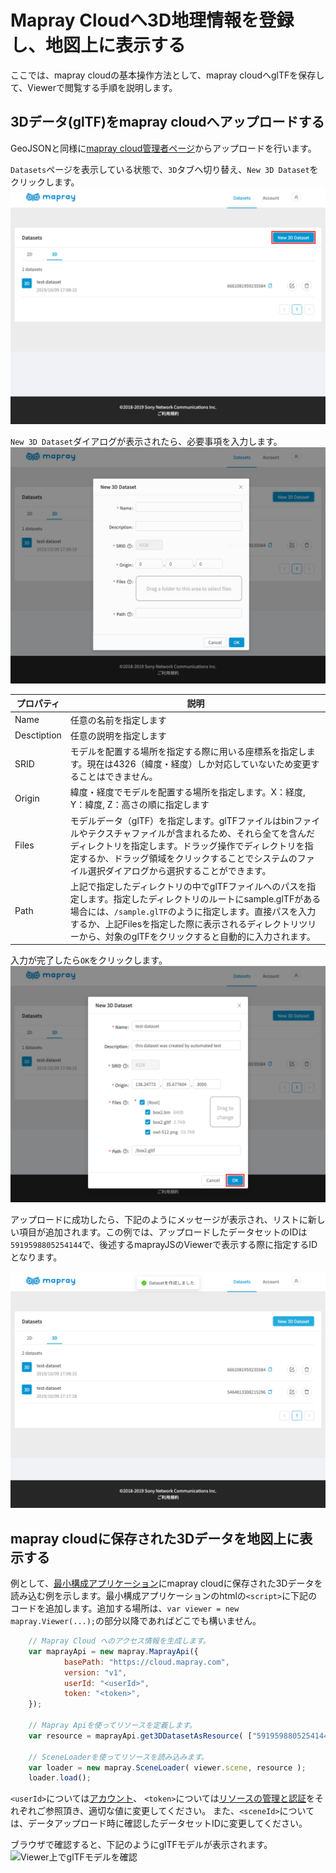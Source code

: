 <!---
title: "　mapray cloudへ登録(3D)"
date: 2019-07-16T18:02:17+09:00
draft: false
description: ""
keywords: ["maprayJS", "ブラウザ", "3D地図", "レンダリング"]
type: overview
menu: main
bookShowToC: false
weight: 1040
--->

# Mapray Cloudへ3D地理情報を登録し、地図上に表示する

ここでは、mapray cloudの基本操作方法として、mapray cloudへglTFを保存して、Viewerで閲覧する手順を説明します。



## 3Dデータ(glTF)をmapray cloudへアップロードする
GeoJSONと同様に[mapray cloud管理者ページ](https://cloud.mapray.com)からアップロードを行います。


`Datasets`ページを表示している状態で、`3D`タブへ切り替え、`New 3D Dataset`をクリックします。
![Datasets > 3Dタブ](images/screenshot-open-3d-dataset-dialog-before.png-annotated.svg)



`New 3D Dataset`ダイアログが表示されたら、必要事項を入力します。
![New 3D Dataset ダイアログ](images/screenshot-open-3d-dataset-dialog-after.png)


| プロパティ    | 説明                                           |
|-------------|------------------------------------------------|
| Name        | 任意の名前を指定します |
| Desctiption | 任意の説明を指定します |
| SRID        | モデルを配置する場所を指定する際に用いる座標系を指定します。現在は4326（緯度・経度）しか対応していないため変更することはできません。 |
| Origin      | 緯度・経度でモデルを配置する場所を指定します。X：経度, Y：緯度, Z：高さの順に指定します |
| Files       | モデルデータ（glTF）を指定します。glTFファイルはbinファイルやテクスチャファイルが含まれるため、それら全てを含んだディレクトリを指定します。ドラッグ操作でディレクトリを指定するか、ドラッグ領域をクリックすることでシステムのファイル選択ダイアログから選択することができます。 |
| Path        | 上記で指定したディレクトリの中でglTFファイルへのパスを指定します。指定したディレクトリのルートにsample.glTFがある場合には、`/sample.glTF`のように指定します。直接パスを入力するか、上記Filesを指定した際に表示されるディレクトリツリーから、対象のglTFをクリックすると自動的に入力されます。 |


入力が完了したら`OK`をクリックします。
![New 3D Dataset ダイアログ （入力済み）](images/screenshot-upload-3d-dataset-before.png-annotated.svg)



アップロードに成功したら、下記のようにメッセージが表示され、リストに新しい項目が追加されます。この例では、アップロードしたデータセットのIDは` 5919598805254144 `で、後述するmaprayJSのViewerで表示する際に指定するIDとなります。

![アップロード完了](images/screenshot-upload-3d-dataset-after.png)




## mapray cloudに保存された3Dデータを地図上に表示する
例として、[最小構成アプリケーション](../gettingstarted/)にmapray cloudに保存された3Dデータを読み込む例を示します。最小構成アプリケーションのhtmlの`<script>`に下記のコードを追加します。追加する場所は、`var viewer = new mapray.Viewer(...);`の部分以降であればどこでも構いません。
```javascript
    // Mapray Cloud へのアクセス情報を生成します。
    var maprayApi = new mapray.MaprayApi({
            basePath: "https://cloud.mapray.com",
            version: "v1",
            userId: "<userId>",
            token: "<token>",
    });

    // Mapray Apiを使ってリソースを定義します。
    var resource = maprayApi.get3DDatasetAsResource( ["5919598805254144"] );

    // SceneLoaderを使ってリソースを読み込みます。
    var loader = new mapray.SceneLoader( viewer.scene, resource );
    loader.load();
```
`<userId>`については[アカウント](../account/)、
`<token>`については[リソースの管理と認証](../token/#Tokenの作成手順)をそれぞれご参照頂き、適切な値に変更してください。
また、`<sceneId>`については、データアップロード時に確認したデータセットIDに変更してください。




ブラウザで確認すると、下記のようにglTFモデルが表示されます。
![Viewer上でglTFモデルを確認](images/screenshot-viewer-3d.png)
